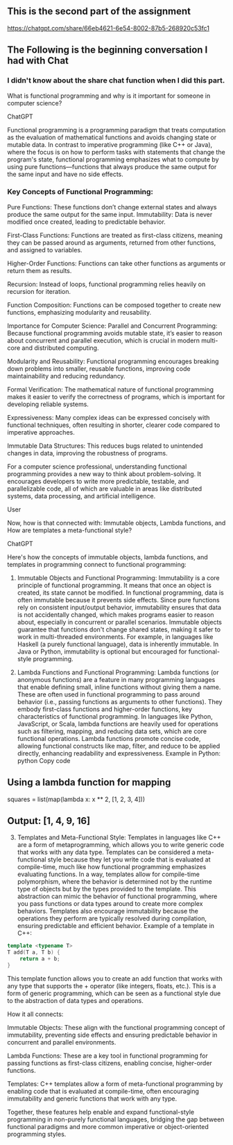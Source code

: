 ## This is the second part of the assignment
https://chatgpt.com/share/66eb4621-6e54-8002-87b5-268920c53fc1


## The Following is the beginning conversation I had with Chat
### I didn't know about the share chat function when I did this part.
What is functional programming and why is it important for someone in computer science?


ChatGPT

Functional programming is a programming paradigm that treats computation as the evaluation of mathematical functions and avoids changing state or mutable data. In contrast to imperative programming (like C++ or Java), where the focus is on how to perform tasks with statements that change the program's state, functional programming emphasizes what to compute by using pure functions—functions that always produce the same output for the same input and have no side effects.

### Key Concepts of Functional Programming:

Pure Functions: These functions don’t change external states and always produce the same output for the same input.
Immutability: Data is never modified once created, leading to predictable behavior.

First-Class Functions: Functions are treated as first-class citizens, meaning they can be passed around as arguments, returned from other functions, and assigned to variables.

Higher-Order Functions: Functions can take other functions as arguments or return them as results.

Recursion: Instead of loops, functional programming relies heavily on recursion for iteration.

Function Composition: Functions can be composed together to create new functions, emphasizing modularity and reusability.

Importance for Computer Science:
Parallel and Concurrent Programming: Because functional programming avoids mutable state, it’s easier to reason about concurrent and parallel execution, which is crucial in modern multi-core and distributed computing.

Modularity and Reusability: Functional programming encourages breaking down problems into smaller, reusable functions, improving code maintainability and reducing redundancy.

Formal Verification: The mathematical nature of functional programming makes it easier to verify the correctness of programs, which is important for developing reliable systems.

Expressiveness: Many complex ideas can be expressed concisely with functional techniques, often resulting in shorter, clearer code compared to imperative approaches.

Immutable Data Structures: This reduces bugs related to unintended changes in data, improving the robustness of programs.

For a computer science professional, understanding functional programming provides a new way to think about problem-solving. It encourages developers to write more predictable, testable, and parallelizable code, all of which are valuable in areas like distributed systems, data processing, and artificial intelligence.





User

Now, how is that connected with: Immutable objects, Lambda functions, and How are templates a meta-functional style?

ChatGPT

Here's how the concepts of immutable objects, lambda functions, and templates in programming connect to functional programming:

1. Immutable Objects and Functional Programming:
Immutability is a core principle of functional programming. It means that once an object is created, its state cannot be modified.
In functional programming, data is often immutable because it prevents side effects. Since pure functions rely on consistent input/output behavior, immutability ensures that data is not accidentally changed, which makes programs easier to reason about, especially in concurrent or parallel scenarios.
Immutable objects guarantee that functions don't change shared states, making it safer to work in multi-threaded environments. For example, in languages like Haskell (a purely functional language), data is inherently immutable. In Java or Python, immutability is optional but encouraged for functional-style programming.

2. Lambda Functions and Functional Programming:
Lambda functions (or anonymous functions) are a feature in many programming languages that enable defining small, inline functions without giving them a name. These are often used in functional programming to pass around behavior (i.e., passing functions as arguments to other functions).
They embody first-class functions and higher-order functions, key characteristics of functional programming. In languages like Python, JavaScript, or Scala, lambda functions are heavily used for operations such as filtering, mapping, and reducing data sets, which are core functional operations.
Lambda functions promote concise code, allowing functional constructs like map, filter, and reduce to be applied directly, enhancing readability and expressiveness.
Example in Python:
python
Copy code

## Using a lambda function for mapping
squares = list(map(lambda x: x ** 2, [1, 2, 3, 4]))

## Output: [1, 4, 9, 16]

3. Templates and Meta-Functional Style:
Templates in languages like C++ are a form of metaprogramming, which allows you to write generic code that works with any data type. Templates can be considered a meta-functional style because they let you write code that is evaluated at compile-time, much like how functional programming emphasizes evaluating functions.
In a way, templates allow for compile-time polymorphism, where the behavior is determined not by the runtime type of objects but by the types provided to the template. This abstraction can mimic the behavior of functional programming, where you pass functions or data types around to create more complex behaviors.
Templates also encourage immutability because the operations they perform are typically resolved during compilation, ensuring predictable and efficient behavior.
Example of a template in C++:

```cpp
template <typename T>
T add(T a, T b) {
    return a + b;
}
```
This template function allows you to create an add function that works with any type that supports the + operator (like integers, floats, etc.). This is a form of generic programming, which can be seen as a functional style due to the abstraction of data types and operations.

How it all connects:

Immutable Objects: These align with the functional programming concept of immutability, preventing side effects and ensuring predictable behavior in concurrent and parallel environments.

Lambda Functions: These are a key tool in functional programming for passing functions as first-class citizens, enabling concise, higher-order functions.

Templates: C++ templates allow a form of meta-functional programming by enabling code that is evaluated at compile-time, often encouraging immutability and generic functions that work with any type.

Together, these features help enable and expand functional-style programming in non-purely functional languages, bridging the gap between functional paradigms and more common imperative or object-oriented programming styles.